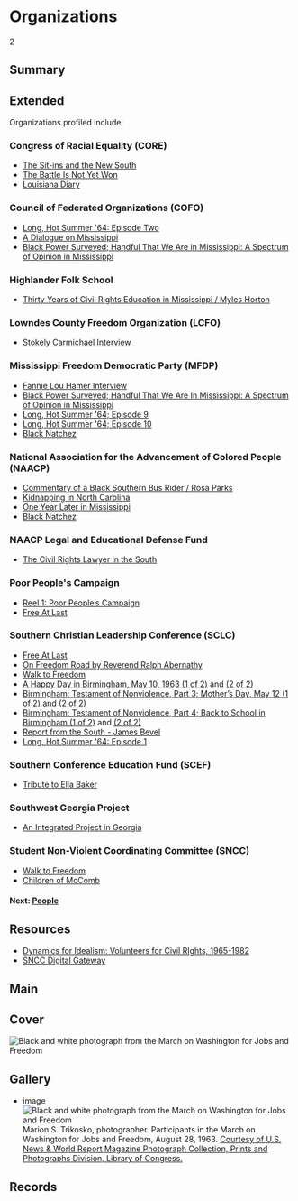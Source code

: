# Organizations

2                                        

## Summary

## Extended

Organizations profiled include:

### Congress of Racial Equality (CORE)

-	[The Sit-ins and the New South](/catalog/cpb-aacip_28-br8mc8rr6z)
-	[The Battle Is Not Yet Won](/catalog/cpb-aacip_28-2z12n4zs1w)
-	[Louisiana Diary](/catalog/cpb-aacip_55-73pvn97r)

### Council of Federated Organizations (COFO)

- [Long, Hot Summer '64: Episode Two](/catalog/cpb-aacip_15-02c86fs0)
- [A Dialogue on Mississippi](/catalog/cpb-aacip_15-945qgb91)
- [Black Power Surveyed; Handful That We Are in Mississippi: A Spectrum of Opinion in Mississippi](/catalog/cpb-aacip_15-9cj87k60)

### Highlander Folk School

- [Thirty Years of Civil Rights Education in Mississippi / Myles Horton](/catalog/cpb-aacip_28-xp6tx35q0h)

### Lowndes County Freedom Organization (LCFO)

- [Stokely Carmichael Interview](/catalog/cpb-aacip_28-zw18k75h85)

### Mississippi Freedom Democratic Party (MFDP)

- [Fannie Lou Hamer Interview](/catalog/cpb-aacip_28-bg2h70895r)
- [Black Power Surveyed; Handful That We Are In Mississippi: A Spectrum of Opinion in Mississippi](/catalog/cpb-aacip_15-9cj87k60)
- [Long, Hot Summer '64; Episode 9](/catalog/cpb-aacip_15-12m646qz)
- [Long, Hot Summer '64; Episode 10](/catalog/cpb-aacip_15-87brvgm3)
- [Black Natchez](/catalog/cpb-aacip_512-4x54f1nc5p)

### National Association for the Advancement of Colored People (NAACP)

- [Commentary of a Black Southern Bus Rider / Rosa Parks](/catalog/cpb-aacip_28-kw57d2qp45)
- [Kidnapping in North Carolina](/catalog/cpb-aacip_28-h707w67k6x)
- [One Year Later in Mississippi](/catalog/cpb-aacip_15-88qc028z)
- [Black Natchez](/catalog/cpb-aacip_512-4x54f1nc5p)

### NAACP Legal and Educational Defense Fund

- [The Civil Rights Lawyer in the South](/catalog/cpb-aacip_28-1g0ht2gg9n)

### Poor People's Campaign

-	[Reel 1: Poor People’s Campaign](/catalog/cpb-aacip_15-021c5k76)
-	[Free At Last](/catalog/cpb-aacip_516-sj19k46z5q/)

### Southern Christian Leadership Conference (SCLC)

-	[Free At Last](/catalog/cpb-aacip_516-sj19k46z5q/)
- [On Freedom Road by Reverend Ralph Abernathy](/catalog/cpb-aacip_28-cz3222rk4w)
- [Walk to Freedom](/catalog/cpb-aacip_28-m61bk17469)
-	[A Happy Day in Birmingham, May 10, 1963 (1 of 2)](/catalog/cpb-aacip_500-r785p02p) and [(2 of 2)](/catalog/cpb-aacip_500-m9023j32)
-	[Birmingham: Testament of Nonviolence, Part 3; Mother’s Day, May 12 (1 of 2)](/catalog/cpb-aacip_500-ff3m1j0m) and [(2 of 2)](/catalog/cpb-aacip_500-cj87n27n)
-	[Birmingham: Testament of Nonviolence, Part 4; Back to School in Birmingham (1 of 2)](/catalog/cpb-aacip_500-jq0svz1h) and [(2 of 2)](/catalog/cpb-aacip_500-z60c1503)
- [Report from the South - James Bevel](/catalog/cpb-aacip_28-j09w08ws94)
- [Long, Hot Summer '64: Episode 1](/catalog/cpb-aacip_15-50tqk2fw)

### Southern Conference Education Fund (SCEF)

- [Tribute to Ella Baker](/catalog/cpb-aacip_28-125q814w5v)

### Southwest Georgia Project

- [An Integrated Project in Georgia](/catalog/cpb-aacip_28-mk6542jr2r)

### Student Non-Violent Coordinating Committee (SNCC)

- [Walk to Freedom](/catalog/cpb-aacip_28-m61bk17469)
- [Children of McComb](/catalog/cpb-aacip_28-sj19k46b34)

#### Next: [People](/exhibits/civil-rights/people)

## Resources

- [Dynamics for Idealism: Volunteers for Civil RIghts, 1965-1982](http://www.disc.wisc.edu/archive/idealism/)
- [SNCC Digital Gateway](https://snccdigital.org/)

## Main


## Cover

  <img title="Cover Image" alt="Black and white photograph from the March on Washington for Jobs and Freedom" src="https://s3.amazonaws.com/americanarchive.org/exhibits/CivilRights_Organizations.jpg">


## Gallery

- <a class="type">image</a>
  <img alt="Black and white photograph from the March on Washington for Jobs and Freedom" src="https://s3.amazonaws.com/americanarchive.org/exhibits/CivilRights_Organizations.jpg">
  <a class="caption-text">Marion S. Trikosko, photographer. Participants in the March on Washington for Jobs and Freedom, August 28, 1963.</a>
  <a class="credit-link" href="https://www.loc.gov/rr/print/">Courtesy of U.S. News & World Report Magazine Photograph Collection, Prints and Photographs Division, Library of Congress.</a>

## Records
